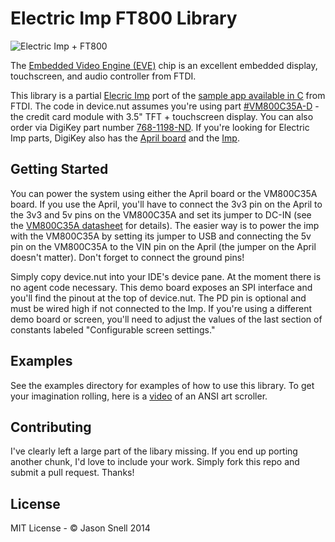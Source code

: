 Electric Imp FT800 Library
==========================
![Electric Imp + FT800](https://pbs.twimg.com/media/BcJL-onCcAA4hoD.jpg)

The [Embedded Video Engine (EVE)](http://www.ftdichip.com/EVE.htm) chip is an excellent embedded display, touchscreen, and audio controller from FTDI.

This library is a partial [Elecric Imp](http://electricimp.com) port of the [sample app available in C]( http://www.ftdichip.com/Products/Modules/VM800C.html) from FTDI.  The code in device.nut assumes you're using part [#VM800C35A-D](http://apple.clickandbuild.com/cnb/shop/ftdichip?op=catalogue-products-null&prodCategoryID=200&title=VM800C+-+3.5) - the credit card module with 3.5" TFT + touchscreen display.  You can also order via DigiKey part number [768-1198-ND](http://www.digikey.com/product-search/en?keywords=768-1198-ND).  If you're looking for Electric Imp parts, DigiKey also has the [April board](http://www.digikey.com/product-search/en?keywords=1413-1004-ND) and the [Imp](http://www.digikey.com/product-search/en?keywords=1413-1002-ND).

## Getting Started
You can power the system using either the April board or the VM800C35A board.  If you use the April, you'll have to connect the 3v3 pin on the April to the 3v3 and 5v pins on the VM800C35A and set its jumper to DC-IN (see the [VM800C35A datasheet](http://www.ftdichip.com/Support/Documents/DataSheets/Modules/DS_VM800C.pdf) for details).  The easier way is to power the imp with the VM800C35A by setting its jumper to USB and connecting the 5v pin on the VM800C35A to the VIN pin on the April (the jumper on the April doesn't matter).  Don't forget to connect the ground pins!

Simply copy device.nut into your IDE's device pane.  At the moment there is no agent code necessary.  This demo board exposes an SPI interface and you'll find the pinout at the top of device.nut.  The PD pin is optional and must be wired high if not connected to the Imp.  If you're using a different demo board or screen, you'll need to adjust the values of the last section of constants labeled "Configurable screen settings."

## Examples
See the examples directory for examples of how to use this library.  To get your imagination rolling, here is a [video](http://www.youtube.com/watch?v=HQfbOWwua6g) of an ANSI art scroller.

## Contributing
I've clearly left a large part of the libary missing.  If you end up porting another chunk, I'd love to include your work.  Simply fork this repo and submit a pull request.  Thanks!

## License
MIT License - © Jason Snell 2014
